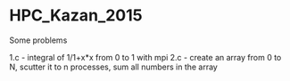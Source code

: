 # HPC_Kazan_2015
Some problems

1.c - integral of 1/1+x*x from 0 to 1 with mpi
2.c - create an array from 0 to N, scutter it to n processes, sum all numbers in the array
